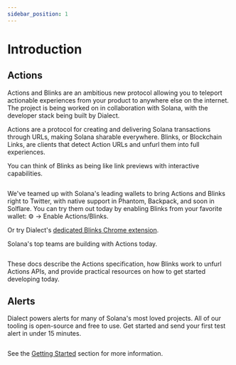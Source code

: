 ```yaml
---
sidebar_position: 1
---
```


# Introduction

## Actions

Actions and Blinks are an ambitious new protocol allowing you to teleport actionable experiences from your product to anywhere else on the internet. The project is being worked on in collaboration with Solana, with the developer stack being built by Dialect.

Actions are a protocol for creating and delivering Solana transactions through URLs, making Solana sharable everywhere. Blinks, or Blockchain Links, are clients that detect Action URLs and unfurl them into full experiences.

You can think of Blinks as being like link previews with interactive capabilities.

<figure><img src="/img/hero-banner (1).png" alt="" /><figcaption></figcaption></figure>

We've teamed up with Solana's leading wallets to bring Actions and Blinks right to Twitter, with native support in Phantom, Backpack, and soon in Solflare. You can try them out today by enabling Blinks from your favorite wallet: ⚙️ → Enable Actions/Blinks.

Or try Dialect's [dedicated Blinks Chrome extension](https://chromewebstore.google.com/detail/dialect-blinks/mhklkgpihchphohoiopkidjnbhdoilof).

Solana's top teams are building with Actions today.

<figure><img src="/img/partners-banner (1).png" alt="" /><figcaption></figcaption></figure>

These docs describe the Actions specification, how Blinks work to unfurl Actions APIs, and provide practical resources on how to get started developing today.

## Alerts

Dialect powers alerts for many of Solana's most loved projects. All of our tooling is open-source and free to use. Get started and send your first test alert in under 15 minutes.

<figure><img src="/img/Introduction - Alerts(1).png" alt="" /><figcaption></figcaption></figure>

See the [Getting Started](alerts/getting-started.md) section for more information.
